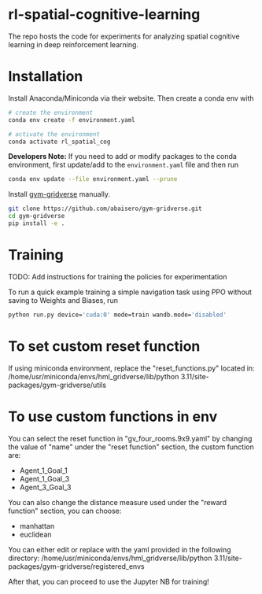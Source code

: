 # rl-spatial-cognitive-learning

The repo hosts the code for experiments for analyzing spatial cognitive learning in  deep reinforcement learning.

# Installation
Install Anaconda/Miniconda via their website. Then create a conda env with
```bash
# create the environment
conda env create -f environment.yaml

# activate the environment
conda activate rl_spatial_cog
```

**Developers Note:** If you need to add or modify packages to the conda environment, first update/add to the `environment.yaml` file and then run
```bash
conda env update --file environment.yaml --prune
```

Install [gym-gridverse](https://github.com/abaisero/gym-gridverse) manually.
```bash
git clone https://github.com/abaisero/gym-gridverse.git
cd gym-gridverse
pip install -e .
```

# Training

TODO: Add instructions for training the policies for experimentation

To run a quick example training a simple navigation task using PPO without saving to Weights and Biases, run
```bash
python run.py device='cuda:0' mode=train wandb.mode='disabled'
```
 

# To set custom reset function
If using miniconda environment, replace the "reset_functions.py" located in:
/home/usr/miniconda/envs/hml_gridverse/lib/python 3.11/site-packages/gym-gridverse/utils

# To use custom functions in env
You can select the reset function in "gv_four_rooms.9x9.yaml" by changing the value of "name" under the "reset function" section, the custom function are:
- Agent_1_Goal_1
- Agent_1_Goal_3
- Agent_3_Goal_3

You can also change the distance measure used under the "reward function" section, you can choose:
- manhattan
- euclidean

You can either edit or replace with the yaml provided in the following directory:
/home/usr/miniconda/envs/hml_gridverse/lib/python 3.11/site-packages/gym-gridverse/registered_envs

After that, you can proceed to use the Jupyter NB for training!
